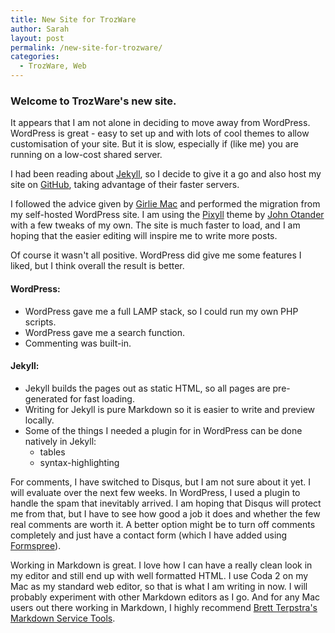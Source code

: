 ```yaml
---
title: New Site for TrozWare
author: Sarah
layout: post
permalink: /new-site-for-trozware/
categories:
  - TrozWare, Web
---
```

### Welcome to TrozWare's new site.

It appears that I am not alone in deciding to move away from WordPress. WordPress is great - easy to set up and with lots of cool themes to allow customisation of your site. But it is slow, especially if (like me) you are running on a low-cost shared server.

I had been reading about [Jekyll][5], so I decide to give it a go and also host my site on [GitHub][6], taking advantage of their faster servers.

I followed the advice given by [Girlie Mac][1] and performed the migration from my self-hosted WordPress site. I am using the [Pixyll][2] theme by [John Otander][3] with a few tweaks of my own.
The site is much faster to load, and I am hoping that the easier editing will inspire me to write more posts.

Of course it wasn't all positive. WordPress did give me some features I liked, but I think overall the result is better.

#### WordPress:

- WordPress gave me a full LAMP stack, so I could run my own PHP scripts.
- WordPress gave me a search function.
- Commenting was built-in.

#### Jekyll:

- Jekyll builds the pages out as static HTML, so all pages are pre-generated for fast loading.
- Writing for Jekyll is pure Markdown so it is easier to write and preview locally.
- Some of the things I needed a plugin for in WordPress can be done natively in Jekyll:
	- tables
	- syntax-highlighting
	
For comments, I have switched to Disqus, but I am not sure about it yet. I will evaluate over the next few weeks. In WordPress, I used a plugin to handle the spam that inevitably arrived. I am hoping that Disqus will protect me from that, but I have to see how good a job it does and whether the few real comments are worth it.
A better option might be to turn off comments completely and just have a contact form (which I have added using [Formspree][4]).
	
Working in Markdown is great. I love how I can have a really clean look in my editor and still end up with well formatted HTML. I use Coda 2 on my Mac as my standard web editor, so that is what I am writing in now. I will probably experiment with other Markdown editors as I go. And for any Mac users out there working in Markdown, I highly recommend [Brett Terpstra's Markdown Service Tools][7].

[1]: http://www.girliemac.com/blog/2013/12/27/wordpress-to-jekyll/
[2]: http://pixyll.com
[3]: http://johnotander.com
[4]: http://formspree.io
[5]: http://jekyllrb.com
[6]: https://pages.github.com
[7]: http://brettterpstra.com/projects/markdown-service-tools/